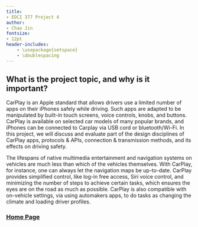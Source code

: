 ```yaml
---
title:
- EDCI 377 Project 4
author:
- Chao Jin
fontsize:
- 12pt
header-includes:
    - \usepackage{setspace}
    - \doublespacing
---
```




## What is the project topic, and why is it important?

CarPlay is an Apple standard that allows drivers use a limited number of apps on their iPhones safely while driving. Such apps are adapted to be manipulated by built-in touch screens, voice controls, knobs, and buttons. CarPlay is available on selected car models of many popular brands, and iPhones can be connected to Carplay via USB cord or bluetooth/Wi-Fi. In this project, we will discuss and evaluate part of the design disciplines of CarPlay apps, protocols & APIs, connection & transmission methods, and its effects on driving safety.

The lifespans of native multimedia entertainment and navigation systems on vehicles are much less than which of the vehicles themselves. With CarPlay, for instance, one can always let the navigation maps be up-to-date. CarPlay provides simplified control, like log-in free access, Siri voice control, and minimizing the number of steps to achieve certain tasks, which ensures the eyes are on the road as much as possible. CarPlay is also compatible with on-vehicle settings, via using automakers apps, to do tasks as changing the climate and loading driver profiles.


### [Home Page](https://xuniong123-jinchao.github.io/EDCI-377-Project4/)
